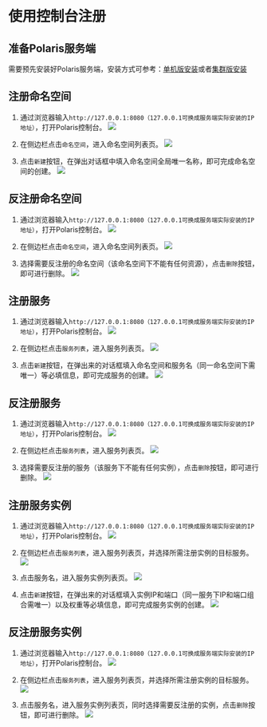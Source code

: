 # 使用控制台注册

## 准备Polaris服务端

需要预先安装好Polaris服务端，安装方式可参考：[单机版安装](polarismesh.cn/zh/doc/快速入门/安装服务端/安装单机版.html#单机版安装)或者[集群版安装](polarismesh.cn/zh/doc/快速入门/安装服务端/安装集群版.html#集群版安装)

## 注册命名空间

1. 通过浏览器输入```http://127.0.0.1:8080（127.0.0.1可换成服务端实际安装的IP地址）```，打开Polaris控制台。
![](pic/console.png)

2. 在侧边栏点击```命名空间```，进入命名空间列表页。
![](pic/console_namespace.png)

3. 点击```新建```按钮，在弹出对话框中填入命名空间全局唯一名称，即可完成命名空间的创建。
![](pic/console_namespace_create.png)

## 反注册命名空间

1. 通过浏览器输入```http://127.0.0.1:8080（127.0.0.1可换成服务端实际安装的IP地址）```，打开Polaris控制台。
![](pic/console.png)

2. 在侧边栏点击```命名空间```，进入命名空间列表页。
![](pic/console_namespace.png)

3. 选择需要反注册的命名空间（该命名空间下不能有任何资源），点击```删除```按钮，即可进行删除。
![](pic/console_namespace_delete.png)

## 注册服务

1. 通过浏览器输入```http://127.0.0.1:8080（127.0.0.1可换成服务端实际安装的IP地址）```，打开Polaris控制台。
![](pic/console.png)

2. 在侧边栏点击```服务列表```，进入服务列表页。
![](pic/console_service.png)

3. 点击```新建```按钮，在弹出来的对话框填入命名空间和服务名（同一命名空间下需唯一）等必填信息，即可完成服务的创建。
![](pic/console_service_create.png)

## 反注册服务

1. 通过浏览器输入```http://127.0.0.1:8080（127.0.0.1可换成服务端实际安装的IP地址）```，打开Polaris控制台。
![](pic/console.png)

2. 在侧边栏点击```服务列表```，进入服务列表页。
![](pic/console_service.png)

3. 选择需要反注册的服务（该服务下不能有任何实例），点击```删除```按钮，即可进行删除。
![](pic/console_service_delete.png)

## 注册服务实例

1. 通过浏览器输入```http://127.0.0.1:8080（127.0.0.1可换成服务端实际安装的IP地址）```，打开Polaris控制台。
![](pic/console.png)

2. 在侧边栏点击```服务列表```，进入服务列表页，并选择所需注册实例的目标服务。
![](pic/console_service_select.png)

3. 点击服务名，进入服务实例列表页。
![](pic/console_instances.png)

4. 点击```新建```按钮，在弹出来的对话框填入实例IP和端口（同一服务下IP和端口组合需唯一）以及权重等必填信息，即可完成服务实例的创建。
![](pic/console_instances_create.png)

## 反注册服务实例

1. 通过浏览器输入```http://127.0.0.1:8080（127.0.0.1可换成服务端实际安装的IP地址）```，打开Polaris控制台。
![](pic/console.png)

2. 在侧边栏点击```服务列表```，进入服务列表页，并选择所需注册实例的目标服务。
![](pic/console_service_select.png)

3. 点击服务名，进入服务实例列表页，同时选择需要反注册的实例，点击```删除```按钮，即可进行删除。
![](pic/console_instances_delete.png)
